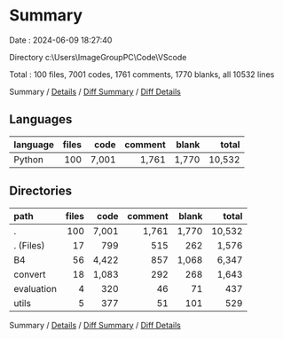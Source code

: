 # Summary

Date : 2024-06-09 18:27:40

Directory c:\\Users\\ImageGroupPC\\Code\\VScode

Total : 100 files,  7001 codes, 1761 comments, 1770 blanks, all 10532 lines

Summary / [Details](details.md) / [Diff Summary](diff.md) / [Diff Details](diff-details.md)

## Languages
| language | files | code | comment | blank | total |
| :--- | ---: | ---: | ---: | ---: | ---: |
| Python | 100 | 7,001 | 1,761 | 1,770 | 10,532 |

## Directories
| path | files | code | comment | blank | total |
| :--- | ---: | ---: | ---: | ---: | ---: |
| . | 100 | 7,001 | 1,761 | 1,770 | 10,532 |
| . (Files) | 17 | 799 | 515 | 262 | 1,576 |
| B4 | 56 | 4,422 | 857 | 1,068 | 6,347 |
| convert | 18 | 1,083 | 292 | 268 | 1,643 |
| evaluation | 4 | 320 | 46 | 71 | 437 |
| utils | 5 | 377 | 51 | 101 | 529 |

Summary / [Details](details.md) / [Diff Summary](diff.md) / [Diff Details](diff-details.md)